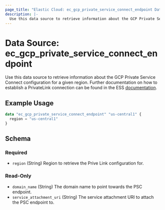 ```yaml
---
page_title: "Elastic Cloud: ec_gcp_private_service_connect_endpoint Data Source"
description: |-
  Use this data source to retrieve information about the GCP Private Service Connect configuration for a given region. Further documentation on how to establish a PrivateLink connection can be found in the ESS [documentation](https://www.elastic.co/guide/en/cloud/current/ec-traffic-filtering-psc.html).
---
```


# Data Source: ec_gcp_private_service_connect_endpoint

Use this data source to retrieve information about the GCP Private Service Connect configuration for a given region. Further documentation on how to establish a PrivateLink connection can be found in the ESS [documentation](https://www.elastic.co/guide/en/cloud/current/ec-traffic-filtering-psc.html).

## Example Usage

```terraform
data "ec_gcp_private_service_connect_endpoint" "us-central1" {
  region = "us-central1"
}
```

<!-- schema generated by tfplugindocs -->
## Schema

### Required

- `region` (String) Region to retrieve the Prive Link configuration for.

### Read-Only

- `domain_name` (String) The domain name to point towards the PSC endpoint.
- `service_attachment_uri` (String) The service attachment URI to attach the PSC endpoint to.
